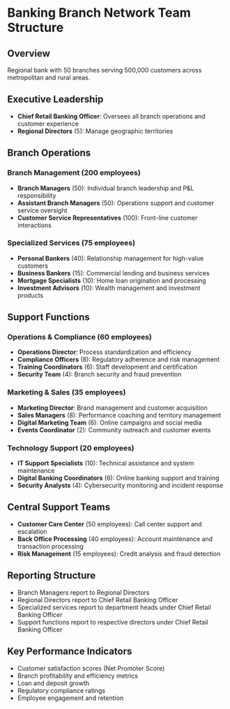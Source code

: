 # Banking Branch Network Team Structure

## Overview
Regional bank with 50 branches serving 500,000 customers across metropolitan and rural areas.

## Executive Leadership
- **Chief Retail Banking Officer**: Oversees all branch operations and customer experience
- **Regional Directors** (5): Manage geographic territories

## Branch Operations
### Branch Management (200 employees)
- **Branch Managers** (50): Individual branch leadership and P&L responsibility
- **Assistant Branch Managers** (50): Operations support and customer service oversight
- **Customer Service Representatives** (100): Front-line customer interactions

### Specialized Services (75 employees)
- **Personal Bankers** (40): Relationship management for high-value customers
- **Business Bankers** (15): Commercial lending and business services
- **Mortgage Specialists** (10): Home loan origination and processing
- **Investment Advisors** (10): Wealth management and investment products

## Support Functions
### Operations & Compliance (60 employees)
- **Operations Director**: Process standardization and efficiency
- **Compliance Officers** (8): Regulatory adherence and risk management
- **Training Coordinators** (6): Staff development and certification
- **Security Team** (4): Branch security and fraud prevention

### Marketing & Sales (35 employees)
- **Marketing Director**: Brand management and customer acquisition
- **Sales Managers** (8): Performance coaching and territory management
- **Digital Marketing Team** (6): Online campaigns and social media
- **Events Coordinator** (2): Community outreach and customer events

### Technology Support (20 employees)
- **IT Support Specialists** (10): Technical assistance and system maintenance
- **Digital Banking Coordinators** (6): Online banking support and training
- **Security Analysts** (4): Cybersecurity monitoring and incident response

## Central Support Teams
- **Customer Care Center** (50 employees): Call center support and escalation
- **Back Office Processing** (40 employees): Account maintenance and transaction processing
- **Risk Management** (15 employees): Credit analysis and fraud detection

## Reporting Structure
- Branch Managers report to Regional Directors
- Regional Directors report to Chief Retail Banking Officer
- Specialized services report to department heads under Chief Retail Banking Officer
- Support functions report to respective directors under Chief Retail Banking Officer

## Key Performance Indicators
- Customer satisfaction scores (Net Promoter Score)
- Branch profitability and efficiency metrics
- Loan and deposit growth
- Regulatory compliance ratings
- Employee engagement and retention
